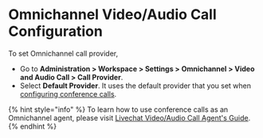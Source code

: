 # Omnichannel Video/Audio Call Configuration

To set Omnichannel call provider,

* Go to **Administration > Workspace > Settings > Omnichannel > Video and Audio Call > Call Provider**.
* Select **Default Provider**. It uses the default provider that you set when[ configuring conference calls](conference-call-admin-guide/).

{% hint style="info" %}
To learn how to use conference calls as an Omnichannel agent, please visit [Livechat Video/Audio Call Agent's Guide](broken-reference).
{% endhint %}
